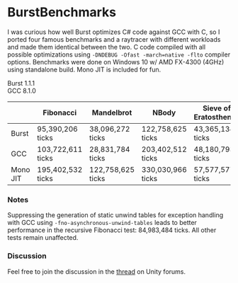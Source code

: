 # BurstBenchmarks
I was curious how well Burst optimizes C# code against GCC with C, so I ported four famous benchmarks and a raytracer with different workloads and made them identical between the two. C code compiled with all possible optimizations using `-DNDEBUG -Ofast -march=native -flto` compiler options. Benchmarks were done on Windows 10 w/ AMD FX-4300 (4GHz) using standalone build. Mono JIT is included for fun.

Burst 1.1.1<br/>
GCC 8.1.0

|          | Fibonacci         | Mandelbrot        | NBody             | Sieve of Eratosthenes | Pixar Raytracer     |
|----------|-------------------|-------------------|-------------------|-----------------------|----------------------
| Burst    | 95,390,206 ticks  | 38,096,272 ticks  | 122,758,625 ticks | 43,365,134 ticks      | 240,083,837 ticks   |
| GCC      | 103,722,611 ticks | 28,831,784 ticks  | 203,402,512 ticks | 48,180,793 ticks      | 73,960,459 ticks    |
| Mono JIT | 195,402,532 ticks | 122,758,625 ticks | 330,030,966 ticks | 57,577,577 ticks      | 1,412,896,601 ticks |

### Notes
Suppressing the generation of static unwind tables for exception handling with GCC using `-fno-asynchronous-unwind-tables` leads to better performance in the recursive Fibonacci test: 84,983,484 ticks. All other tests remain unaffected.

### Discussion
Feel free to join the discussion in the [thread](https://forum.unity.com/threads/benchmarking-burst-against-gcc-machine-code-fibonacci-mandelbrot-nbody.715133/) on Unity forums.
